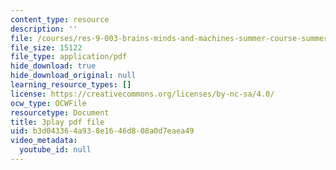 ```yaml
---
content_type: resource
description: ''
file: /courses/res-9-003-brains-minds-and-machines-summer-course-summer-2015/b3d043364a938e1646d808a0d7eaea49_qTVDxXBK5A.pdf
file_size: 15122
file_type: application/pdf
hide_download: true
hide_download_original: null
learning_resource_types: []
license: https://creativecommons.org/licenses/by-nc-sa/4.0/
ocw_type: OCWFile
resourcetype: Document
title: 3play pdf file
uid: b3d04336-4a93-8e16-46d8-08a0d7eaea49
video_metadata:
  youtube_id: null
---
```

